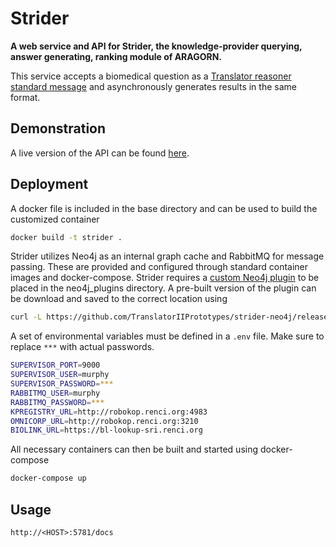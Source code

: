 
# Strider

__A web service and API for Strider, the knowledge-provider querying, answer generating, ranking module of ARAGORN.__

This service accepts a biomedical question as a [Translator reasoner standard message](https://github.com/NCATS-Tangerine/NCATS-ReasonerStdAPI) and asynchronously generates results in the same format.

## Demonstration

A live version of the API can be found [here](http://robokop.renci.org:5781/docs).

## Deployment

A docker file is included in the base directory and can be used to build the customized container

```bash
docker build -t strider .
```

Strider utilizes Neo4j as an internal graph cache and RabbitMQ for message passing. These are provided and configured through standard container images and docker-compose. Strider requires a [custom Neo4j plugin](https://github.com/TranslatorIIPrototypes/strider-neo4j) to be placed in the neo4j_plugins directory. A pre-built version of the plugin can be download and saved to the correct location using

```bash
curl -L https://github.com/TranslatorIIPrototypes/strider-neo4j/releases/download/v1.0.0/strider-1.0.0.jar -o neo4j_plugins/strider-1.0.0.jar
```

A set of environmental variables must be defined in a `.env` file. Make sure to replace `***` with actual passwords.

```bash
SUPERVISOR_PORT=9000
SUPERVISOR_USER=murphy
SUPERVISOR_PASSWORD=***
RABBITMQ_USER=murphy
RABBITMQ_PASSWORD=***
KPREGISTRY_URL=http://robokop.renci.org:4983
OMNICORP_URL=http://robokop.renci.org:3210
BIOLINK_URL=https://bl-lookup-sri.renci.org
```

All necessary containers can then be built and started using docker-compose

```bash
docker-compose up
```

## Usage

`http://<HOST>:5781/docs`
